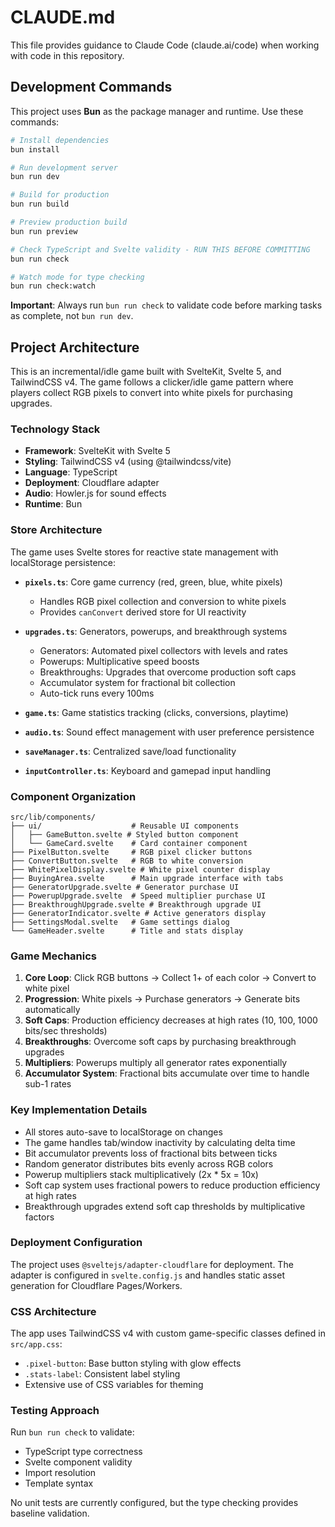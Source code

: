 # CLAUDE.md

This file provides guidance to Claude Code (claude.ai/code) when working with code in this repository.

## Development Commands

This project uses **Bun** as the package manager and runtime. Use these commands:

```bash
# Install dependencies
bun install

# Run development server
bun run dev

# Build for production
bun run build

# Preview production build
bun run preview

# Check TypeScript and Svelte validity - RUN THIS BEFORE COMMITTING
bun run check

# Watch mode for type checking
bun run check:watch
```

**Important**: Always run `bun run check` to validate code before marking tasks as complete, not `bun run dev`.

## Project Architecture

This is an incremental/idle game built with SvelteKit, Svelte 5, and TailwindCSS v4. The game follows a clicker/idle game pattern where players collect RGB pixels to convert into white pixels for purchasing upgrades.

### Technology Stack
- **Framework**: SvelteKit with Svelte 5
- **Styling**: TailwindCSS v4 (using @tailwindcss/vite)
- **Language**: TypeScript
- **Deployment**: Cloudflare adapter
- **Audio**: Howler.js for sound effects
- **Runtime**: Bun

### Store Architecture

The game uses Svelte stores for reactive state management with localStorage persistence:

- **`pixels.ts`**: Core game currency (red, green, blue, white pixels)
  - Handles RGB pixel collection and conversion to white pixels
  - Provides `canConvert` derived store for UI reactivity

- **`upgrades.ts`**: Generators, powerups, and breakthrough systems
  - Generators: Automated pixel collectors with levels and rates
  - Powerups: Multiplicative speed boosts
  - Breakthroughs: Upgrades that overcome production soft caps
  - Accumulator system for fractional bit collection
  - Auto-tick runs every 100ms

- **`game.ts`**: Game statistics tracking (clicks, conversions, playtime)

- **`audio.ts`**: Sound effect management with user preference persistence

- **`saveManager.ts`**: Centralized save/load functionality

- **`inputController.ts`**: Keyboard and gamepad input handling

### Component Organization

```
src/lib/components/
├── ui/                    # Reusable UI components
│   ├── GameButton.svelte # Styled button component
│   └── GameCard.svelte    # Card container component
├── PixelButton.svelte     # RGB pixel clicker buttons
├── ConvertButton.svelte   # RGB to white conversion
├── WhitePixelDisplay.svelte # White pixel counter display
├── BuyingArea.svelte      # Main upgrade interface with tabs
├── GeneratorUpgrade.svelte # Generator purchase UI
├── PowerupUpgrade.svelte  # Speed multiplier purchase UI
├── BreakthroughUpgrade.svelte # Breakthrough upgrade UI
├── GeneratorIndicator.svelte # Active generators display
├── SettingsModal.svelte   # Game settings dialog
└── GameHeader.svelte      # Title and stats display
```

### Game Mechanics

1. **Core Loop**: Click RGB buttons → Collect 1+ of each color → Convert to white pixel
2. **Progression**: White pixels → Purchase generators → Generate bits automatically
3. **Soft Caps**: Production efficiency decreases at high rates (10, 100, 1000 bits/sec thresholds)
4. **Breakthroughs**: Overcome soft caps by purchasing breakthrough upgrades
5. **Multipliers**: Powerups multiply all generator rates exponentially
6. **Accumulator System**: Fractional bits accumulate over time to handle sub-1 rates

### Key Implementation Details

- All stores auto-save to localStorage on changes
- The game handles tab/window inactivity by calculating delta time
- Bit accumulator prevents loss of fractional bits between ticks
- Random generator distributes bits evenly across RGB colors
- Powerup multipliers stack multiplicatively (2x * 5x = 10x)
- Soft cap system uses fractional powers to reduce production efficiency at high rates
- Breakthrough upgrades extend soft cap thresholds by multiplicative factors

### Deployment Configuration

The project uses `@sveltejs/adapter-cloudflare` for deployment. The adapter is configured in `svelte.config.js` and handles static asset generation for Cloudflare Pages/Workers.

### CSS Architecture

The app uses TailwindCSS v4 with custom game-specific classes defined in `src/app.css`:
- `.pixel-button`: Base button styling with glow effects
- `.stats-label`: Consistent label styling
- Extensive use of CSS variables for theming

### Testing Approach

Run `bun run check` to validate:
- TypeScript type correctness
- Svelte component validity
- Import resolution
- Template syntax

No unit tests are currently configured, but the type checking provides baseline validation.